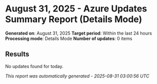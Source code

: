 # August 31, 2025 - Azure Updates Summary Report (Details Mode)

**Generated on**: August 31, 2025
**Target period**: Within the last 24 hours
**Processing mode**: Details Mode
**Number of updates**: 0 items

## Results

No updates found for today.


*This report was automatically generated - 2025-08-31 03:00:56 UTC*